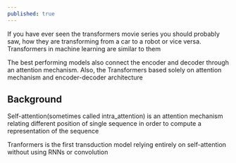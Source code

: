 ```yaml
---
published: true
---
```

If you have ever seen the transformers movie series you should probably saw, how they are transforming from a car to a robot or vice versa. Transformers in machine learning are similar to them

The best performing models also connect the encoder and decoder through an attention mechanism. 
Also,  the Transformers based solely on attention mechanism and encoder-decoder architecture

## Background

Self-attention(sometimes called intra_attention) is an attention mechanism relating different position of single sequence in order to compute a representation of the sequence

Tranformers is the first transduction model relying entirely on self-attention without using RNNs or 
convolution 



